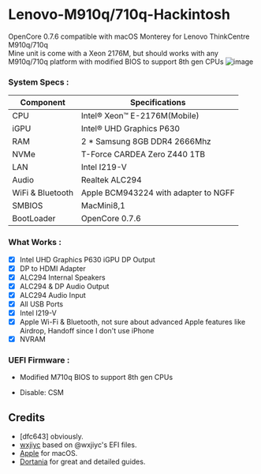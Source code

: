 # Lenovo-M910q/710q-Hackintosh
OpenCore 0.7.6 compatible with macOS Monterey for Lenovo ThinkCentre M910q/710q   
Mine unit is come with a Xeon 2176M, but should works with any M910q/710q platform with modified BIOS to support 8th gen CPUs
![image](https://github.com/nvt194/Lenovo-M910q-Hackintosh/blob/main/Screenshots/about.png?raw=true)

### System Specs :

| Component        | Specifications                         |
| ---------------- | -------------------------------------- | 
| CPU              | Intel® Xeon™ E-2176M(Mobile)           | 
| iGPU             | Intel® UHD Graphics P630               |
| RAM              | 2 * Samsung 8GB DDR4 2666Mhz           | 
| NVMe             | T-Force CARDEA Zero Z440 1TB           | 
| LAN              | Intel I219-V                           | 
| Audio            | Realtek ALC294                         | 
| WiFi & Bluetooth | Apple BCM943224 with adapter to NGFF   | 
| SMBIOS           | MacMini8,1                             |
| BootLoader       | OpenCore 0.7.6                         |

### What Works :

- [x] Intel UHD Graphics P630 iGPU DP Output 
- [x] DP to HDMI Adapter 
- [x] ALC294 Internal Speakers 
- [x] ALC294 & DP Audio Output 
- [x] ALC294 Audio Input 
- [x] All USB Ports 
- [x] Intel I219-V
- [x] Apple Wi-Fi & Bluetooth, not sure about advanced Apple features like Airdrop, Handoff since I don't use iPhone
- [x] NVRAM 

### UEFI Firmware :

* Modified M710q BIOS to support 8th gen CPUs

* Disable: CSM

## Credits 

- [dfc643] obviously.
- [wxjiyc](https://github.com/wxjiyc/Lenovo-M710q-QNCT-Hackintosh) based on @wxjiyc's EFI files.
- [Apple](https://apple.com) for macOS.
- [Dortania](https://github.com/dortania) for great and detailed guides.
